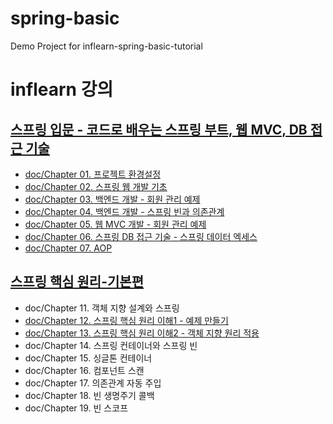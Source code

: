 # spring-basic
Demo Project for inflearn-spring-basic-tutorial

# inflearn 강의
## [스프링 입문 - 코드로 배우는 스프링 부트, 웹 MVC, DB 접근 기술](https://www.inflearn.com/course/%EC%8A%A4%ED%94%84%EB%A7%81-%EC%9E%85%EB%AC%B8-%EC%8A%A4%ED%94%84%EB%A7%81%EB%B6%80%ED%8A%B8)
* [doc/Chapter 01. 프로젝트 환경설정](doc/01.프로젝트환경설정.md)
* [doc/Chapter 02. 스프링 웹 개발 기초](doc/02.스프링웹개발기초.md)
* [doc/Chapter 03. 백엔드 개발 - 회원 관리 예제](doc/03.백엔드개발(회원관리예제).md)
* [doc/Chapter 04. 백엔드 개발 - 스프링 빈과 의존관계](doc/04.스프링빈과의존관계.md)
* [doc/Chapter 05. 웹 MVC 개발 - 회원 관리 예제](doc/05.웹MVC개발(회원관리예제).md)
* [doc/Chapter 06. 스프링 DB 접근 기술 - 스프링 데이터 엑세스](doc/06.스프링DB접근기술.md)
* [doc/Chapter 07. AOP](doc/07.AOP.md)

## [스프링 핵심 원리-기본편](https://www.inflearn.com/course/%EC%8A%A4%ED%94%84%EB%A7%81-%ED%95%B5%EC%8B%AC-%EC%9B%90%EB%A6%AC-%EA%B8%B0%EB%B3%B8%ED%8E%B8)
* doc/Chapter 11. 객체 지향 설계와 스프링
* [doc/Chapter 12. 스프링 핵심 원리 이해1 - 예제 만들기](doc/12.스프링핵심원리이해1-예제만들기.md)
* [doc/Chapter 13. 스프링 핵심 원리 이해2 - 객체 지향 원리 적용](doc/13.스프링핵심원리이해2-객체지향원리적용.md)
* doc/Chapter 14. 스프링 컨테이너와 스프링 빈
* doc/Chapter 15. 싱글톤 컨테이너
* doc/Chapter 16. 컴포넌트 스캔
* doc/Chapter 17. 의존관계 자동 주입
* doc/Chapter 18. 빈 생명주기 콜백
* doc/Chapter 19. 빈 스코프

